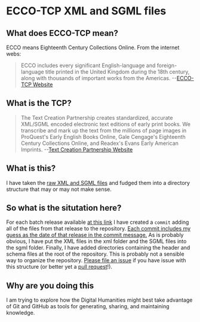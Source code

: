 # ECCO-TCP XML and SGML files

## What does ECCO-TCP mean?

ECCO means Eighteenth Century Collections Online. From the internet webs:
>ECCO includes every significant English-language and foreign-language title printed in the United Kingdom during the 18th century, along with thousands of important works from the Americas. --[ECCO-TCP Website](http://www.textcreationpartnership.org/tcp-ecco/)

## What is the TCP?
>The Text Creation Partnership creates standardized, accurate XML/SGML encoded electronic text editions of early print books. We transcribe and mark up the text from the millions of page images in ProQuest's Early English Books Online, Gale Cengage's Eighteenth Century Collections Online, and Readex's Evans Early American Imprints. --[Text Creation Partnership Website](http://www.textcreationpartnership.org/)

## What is this?

I have taken the [raw XML and SGML files](http://www.textcreationpartnership.org/docs/texts/ecco_files.html) and fudged them into a directory structure that may or may not make sense. 


## So what is the situtation here?

For each batch release available [at this link](http://www.textcreationpartnership.org/docs/texts/ecco_files.html) I have created a `commit` adding all of the files from that release to the repository. [Each commit includes my guess as the date of that release in the commit message.](http://github.com/lofhm/ECCO-TCP/commits/master/) As is probably obvious, I have put the XML files in the xml folder and the SGML files into the sgml folder. Finally, I have added directories containing the header and schema files at the root of the repository. This is probably not a sensible way to organize the repository. [Please file an issue](https://github.com/lofhm/ECCO-TCP/issues) if you have issue with this structure (or better yet a [pull request](https://github.com/lofhm/ECCO-TCP/pulls)!).


## Why are you doing this

I am trying to explore how the Digital Humanities might best take advantage of Git and GitHub as tools for generating, sharing, and maintaining knowledge.